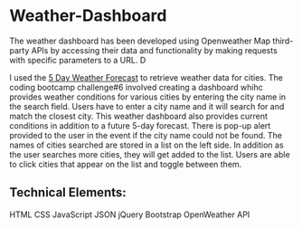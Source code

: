 # Weather-Dashboard

The weather dashboard has been developed using Openweather Map third-party APIs by accessing their data and functionality by making requests with specific parameters to a URL. D

I used the [5 Day Weather Forecast](https://openweathermap.org/forecast5) to retrieve weather data for cities. 
The coding bootcamp challenge#6 involved creating a dashboard whihc provides weather conditions for various cities by entering the city name in the search field. Users have to enter a city name and it will search for and match the closest city. This weather dashboard also provides current conditions in addition to a future 5-day forecast. There is pop-up alert provided to the user in the event if the city name could not be found. The names of cities searched are stored in a list on the left side. In addition as the user searches more cities, they will get added to the list. Users are able to click cities that appear on the list and toggle between them.



<H2>Technical Elements:</H2>
HTML
CSS
JavaScript
JSON
jQuery
Bootstrap
OpenWeather API


<H3 href ="URL" ></H3> 
